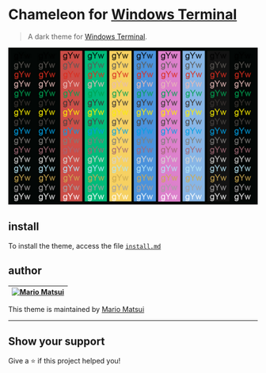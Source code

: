 # Chameleon for [Windows Terminal](https://github.com/microsoft/terminal)

> A dark theme for [Windows Terminal](https://github.com/microsoft/terminal).

![scheme color](./colors.jpg)

## install

To install the theme, access the file [`install.md`](https://github.com/ChameleonTheme/WindowsTerminal/blob/master/install.md)

## author

[![Mario Matsui](https://avatars3.githubusercontent.com/u/63224412?s=460&u=a278951f97b046aeccb56c62e28892e45557db1c&v=4)](https://github.com/MarioMatsui) |
--- |
This theme is maintained by [Mario Matsui](https://github.com/MarioMatsui)

---

## Show your support
Give a ⭐️ if this project helped you!
